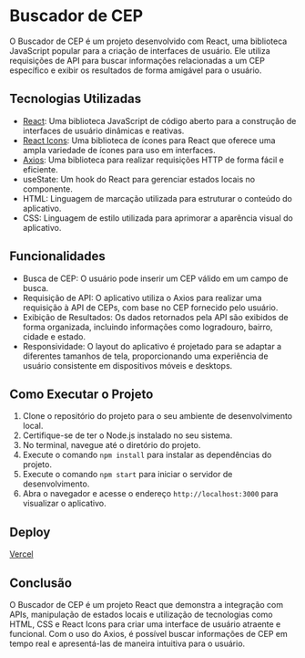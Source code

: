 # Buscador de CEP

O Buscador de CEP é um projeto desenvolvido com React, uma biblioteca JavaScript popular para a criação de interfaces de usuário. Ele utiliza requisições de API para buscar informações relacionadas a um CEP específico e exibir os resultados de forma amigável para o usuário.

## Tecnologias Utilizadas

- [React](https://pt-br.reactjs.org/): Uma biblioteca JavaScript de código aberto para a construção de interfaces de usuário dinâmicas e reativas.
- [React Icons](https://react-icons.github.io/react-icons/): Uma biblioteca de ícones para React que oferece uma ampla variedade de ícones para uso em interfaces.
- [Axios](https://axios-http.com/): Uma biblioteca para realizar requisições HTTP de forma fácil e eficiente.
- useState: Um hook do React para gerenciar estados locais no componente.
- HTML: Linguagem de marcação utilizada para estruturar o conteúdo do aplicativo.
- CSS: Linguagem de estilo utilizada para aprimorar a aparência visual do aplicativo.

## Funcionalidades

- Busca de CEP: O usuário pode inserir um CEP válido em um campo de busca.
- Requisição de API: O aplicativo utiliza o Axios para realizar uma requisição à API de CEPs, com base no CEP fornecido pelo usuário.
- Exibição de Resultados: Os dados retornados pela API são exibidos de forma organizada, incluindo informações como logradouro, bairro, cidade e estado.
- Responsividade: O layout do aplicativo é projetado para se adaptar a diferentes tamanhos de tela, proporcionando uma experiência de usuário consistente em dispositivos móveis e desktops.

## Como Executar o Projeto

1. Clone o repositório do projeto para o seu ambiente de desenvolvimento local.
2. Certifique-se de ter o Node.js instalado no seu sistema.
3. No terminal, navegue até o diretório do projeto.
4. Execute o comando `npm install` para instalar as dependências do projeto.
5. Execute o comando `npm start` para iniciar o servidor de desenvolvimento.
6. Abra o navegador e acesse o endereço `http://localhost:3000` para visualizar o aplicativo.

## Deploy

[Vercel](https://buscador-gamma.vercel.app/)


## Conclusão

O Buscador de CEP é um projeto React que demonstra a integração com APIs, manipulação de estados locais e utilização de tecnologias como HTML, CSS e React Icons para criar uma interface de usuário atraente e funcional. Com o uso do Axios, é possível buscar informações de CEP em tempo real e apresentá-las de maneira intuitiva para o usuário.
